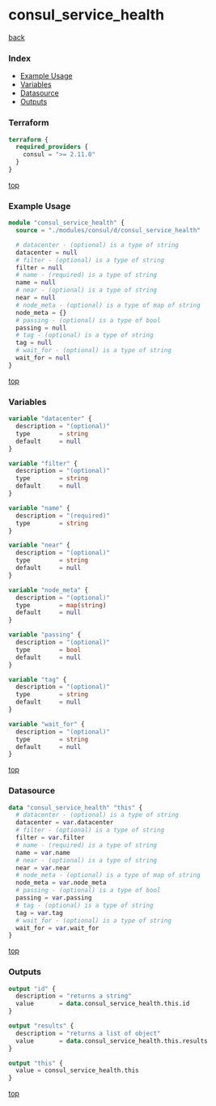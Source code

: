 # consul_service_health

[back](../consul.md)

### Index

- [Example Usage](#example-usage)
- [Variables](#variables)
- [Datasource](#datasource)
- [Outputs](#outputs)

### Terraform

```terraform
terraform {
  required_providers {
    consul = ">= 2.11.0"
  }
}
```

[top](#index)

### Example Usage

```terraform
module "consul_service_health" {
  source = "./modules/consul/d/consul_service_health"

  # datacenter - (optional) is a type of string
  datacenter = null
  # filter - (optional) is a type of string
  filter = null
  # name - (required) is a type of string
  name = null
  # near - (optional) is a type of string
  near = null
  # node_meta - (optional) is a type of map of string
  node_meta = {}
  # passing - (optional) is a type of bool
  passing = null
  # tag - (optional) is a type of string
  tag = null
  # wait_for - (optional) is a type of string
  wait_for = null
}
```

[top](#index)

### Variables

```terraform
variable "datacenter" {
  description = "(optional)"
  type        = string
  default     = null
}

variable "filter" {
  description = "(optional)"
  type        = string
  default     = null
}

variable "name" {
  description = "(required)"
  type        = string
}

variable "near" {
  description = "(optional)"
  type        = string
  default     = null
}

variable "node_meta" {
  description = "(optional)"
  type        = map(string)
  default     = null
}

variable "passing" {
  description = "(optional)"
  type        = bool
  default     = null
}

variable "tag" {
  description = "(optional)"
  type        = string
  default     = null
}

variable "wait_for" {
  description = "(optional)"
  type        = string
  default     = null
}
```

[top](#index)

### Datasource

```terraform
data "consul_service_health" "this" {
  # datacenter - (optional) is a type of string
  datacenter = var.datacenter
  # filter - (optional) is a type of string
  filter = var.filter
  # name - (required) is a type of string
  name = var.name
  # near - (optional) is a type of string
  near = var.near
  # node_meta - (optional) is a type of map of string
  node_meta = var.node_meta
  # passing - (optional) is a type of bool
  passing = var.passing
  # tag - (optional) is a type of string
  tag = var.tag
  # wait_for - (optional) is a type of string
  wait_for = var.wait_for
}
```

[top](#index)

### Outputs

```terraform
output "id" {
  description = "returns a string"
  value       = data.consul_service_health.this.id
}

output "results" {
  description = "returns a list of object"
  value       = data.consul_service_health.this.results
}

output "this" {
  value = consul_service_health.this
}
```

[top](#index)